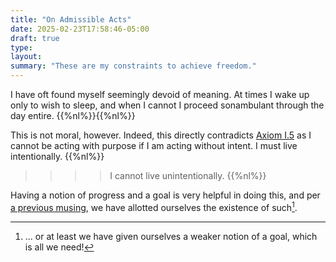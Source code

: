 ```yaml
---
title: "On Admissible Acts"
date: 2025-02-23T17:58:46-05:00
draft: true
type:
layout:
summary: "These are my constraints to achieve freedom."
---
```


I have oft found myself seemingly devoid of meaning.
At times I wake up only to wish to sleep, and when I cannot I proceed sonambulant through the day entire.
{{%nl%}}{{%nl%}}

This is not moral, however.
Indeed, this directly contradicts [Axiom I.5](/axioms#purposefulness) as I cannot be acting with purpose if I am acting without intent. 
I must live intentionally.
{{%nl%}}
>>>> I cannot live unintentionally.
{{%nl%}}

Having a notion of progress and a goal is very helpful in doing this, and per [a previous musing](/axioms/on-the-impermanence-of-aspirations), we have allotted ourselves the existence of such[^1].





[^1]: ... or at least we have given ourselves a weaker notion of a goal, which is all we need!

